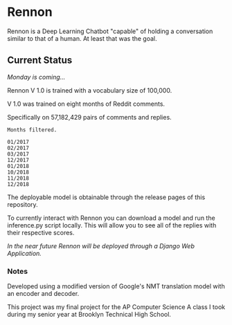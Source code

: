 # Rennon

Rennon is a Deep Learning Chatbot "capable" of holding a conversation 
similar to that of a human. At least that was the goal.

## Current Status
_Monday is coming..._

Rennon V 1.0 is trained with a vocabulary size of 100,000. 

V 1.0 was trained on eight months of Reddit comments.

Specifically on  57,182,429 pairs of comments and replies.

```
Months filtered.

01/2017
02/2017
03/2017
12/2017
01/2018
10/2018
11/2018
12/2018
```
The deployable model is obtainable through the release pages of this repository.

To currently interact with Rennon you can download a model and run the inference.py script locally. This will allow you to see all of the replies with their respective scores.

_In the near future Rennon will be deployed through a Django Web Application._

### Notes

Developed using a modified version of Google's NMT translation model with an encoder and decoder.

This project was my final project for the AP Computer Science A class I took during my senior year at Brooklyn Technical High School.

